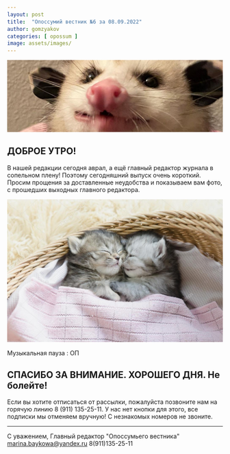 ```yaml
---
layout: post
title:  "Опоссумий вестник №6 за 08.09.2022"
author: gomzyakov
categories: [ opossum ]
image: assets/images/
---
```


![img.png](../assets/images/2022-09-08/img.png)

## ДОБРОЕ УТРО!

В нашей редакции сегодня аврал, а ещё главный редактор журнала в сопельном плену!
Поэтому сегодняшний выпуск очень короткий. Просим прощения за доставленные неудобства и показываем вам фото, с прошедших выходных главного редактора. 

![img_1.png](../assets/images/2022-09-08/img_1.png)

Музыкальная пауза : ОП

## СПАСИБО ЗА ВНИМАНИЕ. ХОРОШЕГО ДНЯ. Не болейте!

Если вы хотите отписаться от рассылки, пожалуйста позвоните нам на горячую линию 8 (911) 135-25-11.
У нас нет кнопки для этого, все подписки мы отменяем вручную! С незнакомых номеров не звоните.

---

С уважением, Главный редактор "Опоссумьего вестника"
marina.baykowa@yandex.ru
8(911)135-25-11
